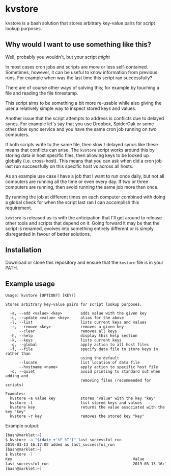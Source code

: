 # kvstore

kvstore is a bash solution that stores arbitrary key-value pairs for script lookup purposes.

## Why would I want to use something like this?

Well, probably you wouldn't, but your script _might_

In most cases cron jobs and scripts are more or less self-contained. Sometimes, however, it can be useful to know information from previous runs. For example when was the last time this script ran successfully?

There are of course other ways of solving this; for example by touching a file and reading the file timestamp.

This script aims to be something a bit more re-usable while also giving the user a relatively simple way to inspect stored keys and values.

Another issue that the script attempts to address is conflicts due to delayed syncs. For example let's say that you use Dropbox, SpiderOak or some other slow sync service and you have the same cron job running on two computers.

If both scripts write to the same file, then slow / delayed syncs like these means that conflicts can arise. The `kvstore` script works around this by storing data in host specific files, then allowing keys to be looked up globally (i.e. cross-host). This means that you can ask when did a cron job last run successfully on this specific host vs across all hosts.

As an example use case I have a job that I want to run once daily, but not all computers are running all the time or even every day. If two or three computers are running, then avoid running the same job more than once.

By running the job at different times on each computer combined with doing a global check for when the script last ran I can accomplish this requirement.

`kvstore` is released as-is with the anticipation that I'll get around to release other tools and scripts that depend on it. Going forward it may be that the script is renamed, evolves into something entirely different or is simply disregarded in favour of better solutions.

## Installation

Download or clone this repository and ensure that the `kvstore` file is in your PATH.

## Example usage
```
Usage: kvstore [OPTION?] [KEY?]

Stores arbitrary key-value pairs for script lookup purposes.

  -a, --add <value> <key>        adds value with the given key
  -u, --update <value> <key>     alias for the above
  -l, --list                     lists current keys and values
  -r, --remove <key>             removes a given key
      --clear                    removes all keys
  -h, --help                     display this help section
  -k, --keys                     lists current keys
  -g, --global                   apply action to all host files
  -f, --file                     specify data file to store keys in rather than
                                 using the default
      --locate                   list location of data file
      --hostname <name>          apply action to specific host file
  -q, --quiet                    avoid printing to standard out when adding and
                                 removing files (recommended for scripts)

Examples:
  kvstore -a value key           stores "value" with the key "key"
  kvstore -l                     list stored keys and values
  kvstore key                    returns the value associated with the key "key"
  kvstore -r key                 removes the stored key "key"

```

Example output:
```bash
[bash@marklet:~]
$ kvstore -a "$(date +'%F %T')" last_successful_run
2019-03-13 16:17:05 added as last_successful_run
[bash@marklet:~]
$ kvstore -l
Key                                                     Value
last_successful_run                                     2019-03-13 16:17:05
[bash@marklet:~]
```
